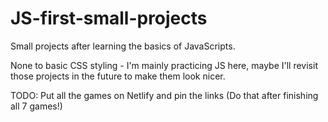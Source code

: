  # JS-first-small-projects
Small projects after learning the basics of JavaScripts.

None to basic CSS styling - I'm mainly practicing JS here, maybe I'll revisit those projects in the future to make them look nicer.

TODO: Put all the games on Netlify and pin the links (Do that after finishing all 7 games!)
